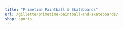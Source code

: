 ```yaml
---
title: "Primetime Paintball & Skateboards"
url: /gillette/primetime-paintball-and-skateboards/
shop: sports
---
```

